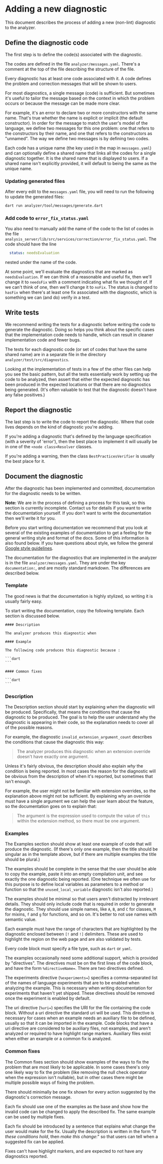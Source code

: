 # Adding a new diagnostic

This document describes the process of adding a new (non-lint) diagnostic to the
analyzer.

## Define the diagnostic code

The first step is to define the code(s) associated with the diagnostic.

The codes are defined in the file `analyzer/messages.yaml`. There's a comment at
the top of the file describing the structure of the file.

Every diagnostic has at least one code associated with it. A code defines the
problem and correction messages that will be shown to users.

For most diagnostics, a single message (code) is sufficient. But sometimes it's
useful to tailor the message based on the context in which the problem occurs or
because the message can be made more clear.

For example, it's an error to declare two or more constructors with the same name.
That's true whether the name is explicit or implicit (the default constructor).
In order for the message to match the user's model of the language, we define
two messages for this one problem: one that refers to the constructors by their
name, and one that refers to the constructors as "unnamed". The way we define
two messages is by defining two codes.

Each code has a unique name (the key used in the map in `messages.yaml`) and can
optionally define a shared name that links all the codes for a single diagnostic
together. It is the shared name that is displayed to users. If a shared name
isn't explicitly provided, it will default to being the same as the unique name.

### Updating generated files

After every edit to the `messages.yaml` file, you will need to run the following
to update the generated files:
```bash
dart run analyzer/tool/messages/generate.dart
```

### Add code to `error_fix_status.yaml`

You also need to manually add the name of the code to the list of codes in the
file `analysis_server/lib/src/services/correction/error_fix_status.yaml`. The
code should have the line
```yaml
  status: needsEvaluation
```
nested under the name of the code.

At some point, we'll evaluate the diagnostics that are marked as `needsEvaluation`.
If we can think of a reasonable and useful fix, then we'll change it to `needsFix`
with a comment indicating what fix we thought of. If we can't think of one, then
we'll change it to `noFix`. The status is changed to `hasFix` when there's at least
one fix associated with the diagnostic, which is something we can (and do) verify
in a test.

## Write tests

We recommend writing the tests for a diagnostic before writing the code to
generate the diagnostic. Doing so helps you think about the specific cases that
the implementation code needs to handle, which can result in cleaner
implementation code and fewer bugs.

The tests for each diagnostic code (or set of codes that have the same shared
name) are in a separate file in the directory `analyzer/test/src/diagnostics`.

Looking at the implementation of tests in a few of the other files can help you
see the basic pattern, but all the tests essentially work by setting up the code
to be analyzed, then assert that either the expected diagnostic has been
produced in the expected locations or that there are no diagnostics being
generated. (It's often valuable to test that the diagnostic doesn't have any
false positives.)

## Report the diagnostic

The last step is to write the code to report the diagnostic. Where that code
lives depends on the kind of diagnostic you're adding.

If you're adding a diagnostic that's defined by the language specification
(with a severity of 'error'), then the best place to implement it will usually
be in one of the `<node class>Resolver` classes.

If you're adding a warning, then the class `BestPracticesVerifier` is usually
the best place for it.

## Document the diagnostic

After the diagnostic has been implemented and committed, documentation for the
diagnostic needs to be written.

__Note:__ We are in the process of defining a process for this task, so this
section is currently incomplete. Contact us for details if you want to write the
documentation yourself. If you don't want to write the documentation then we'll
write it for you.

Before you start writing documentation we recommend that you look at several of
the existing examples of documentation to get a feeling for the general writing
style and format of the docs. Some of this information is also found below. If
you have questions about style, we follow the general
[Google style guidelines](https://developers.google.com/style/).

The documentation for the diagnostics that are implemented in the analyzer is in
the file `analyzer/messages.yaml`. They are under the key `documentation:`, and
are mostly standard markdown. The differences are described below.

### Template

The good news is that the documentation is highly stylized, so writing it is
usually fairly easy.

To start writing the documentation, copy the following template. Each section is
discussed below.

    #### Description

    The analyzer produces this diagnostic when

    #### Example

    The following code produces this diagnostic because :

    ```dart
    ```

    #### Common fixes

    ```dart
    ```

### Description

The Description section should start by explaining _when_ the diagnostic will be
produced. Specifically, that means the conditions that cause the diagnostic to
be produced. The goal is to help the user understand why the diagnostic is
appearing in their code, so the explanation needs to cover all of the possible
reasons.

For example, the diagnostic `invalid_extension_argument_count` describes the
conditions that cause the diagnostic this way:

> The analyzer produces this diagnostic when an extension override doesn't
> have exactly one argument.

Unless it's fairly obvious, the description should also explain _why_ the
condition is being reported. In most cases the reason for the diagnostic will be
obvious from the description of when it's reported, but sometimes that isn't
enough.

For example, the user might not be familiar with extension overrides, so the
explanation above might not be sufficient. By explaining why an override must
have a single argument we can help the user learn about the feature, so the
documentation goes on to explain that:

> The argument is the expression used to compute the value of `this` within the
> extension method, so there must be one argument.

### Examples

The Examples section should show at least one example of code that will produce
the diagnostic. (If there's only one example, then the title should be singular
as in the template above, but if there are multiple examples the title should be
plural.)

The examples should be complete in the sense that the user should be able to
copy the example, paste it into an empty compilation unit, and see exactly the
one diagnostic being reported. (One technique we often use for this purpose is
to define local variables as parameters to a method or function so that the
`unused_local_variable` diagnostic isn't also reported.)

The examples should be minimal so that users aren't distracted by irrelevant
details. They should only include code that is required in order to generate
the diagnostic. They should use simple names, like `A`, `B`, and `C` for
classes, `M` for mixins, `f` and `g` for functions, and so on. It's better to
not use names with semantic value.

Each example must have the range of characters that are highlighted by the
diagnostic enclosed between `[!` and `!]` delimiters. These are used to
highlight the region on the web page and are also validated by tests.

Every code block must specify a file type, such as `dart` or `yaml`.

The examples occasionally need some additional support, which is provided by
"directives". The directives must be on the first lines of the code block, and
have the form `%directiveName=`. There are two directives defined.

The experiments directive (`%experiments=`) specifies a comma-separated list of
the names of language experiments that are to be enabled when analyzing the
example. This is necessary when writing documentation for experiments that
haven't yet shipped. These directives should be removed once the experiment is
enabled by default.

The uri directive (`%uri=`) specifies the URI for the file containing the code
block. Without a uri directive the standard uri will be used. This directive is
necessary for cases when an example needs an auxiliary file to be defined,
usually so that it can be imported in the example. Code blocks that have a uri
directive are considered to be auxiliary files, not examples, and aren't
analyzed or required to have highlight range markers. Auxiliary files exist
when either an example or a common fix is analyzed.

### Common fixes

The Common fixes section should show examples of the ways to fix the problem
that are most likely to be applicable. In some cases there's only one likely way
to fix the problem (like removing the null check operator when the expression
isn't nullable), but in other cases there might be multiple possible ways of
fixing the problem.

There should minimally be one fix shown for every action suggested by the
diagnostic's correction message.

Each fix should use one of the examples as the base and show how the invalid
code can be changed to apply the described fix. The same example can be used by
multiple fixes.

Each fix should be introduced by a sentence that explains what change the user
would make for the fix. Usually the description is written in the form "If
_these conditions hold_, then _make this change_:" so that users can tell when a
suggested fix can be applied.

Fixes can't have highlight markers, and are expected to not have any diagnostics
reported.
